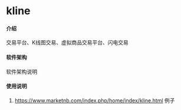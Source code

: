 # kline

#### 介绍
交易平台、K线图交易、虚拟商品交易平台、闪电交易

#### 软件架构
软件架构说明

#### 使用说明

1.  https://www.marketnb.com/index.php/home/index/kline.html   例子
